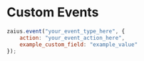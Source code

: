 # Custom Events

```javascript
zaius.event("your_event_type_here", { 
    action: "your_event_action_here",
    example_custom_field: "example_value"
});
```

